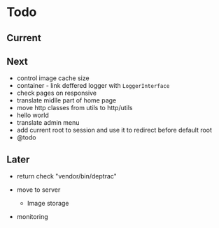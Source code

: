 # Todo

## Current

## Next

- control image cache size
- container - link deffered logger with `LoggerInterface`
- check pages on responsive
- translate midlle part of home page
- move http classes from utils to http/utils
- hello world
- translate admin menu
- add current root to session and use it to redirect before default root
- @todo

## Later

- return check "vendor/bin/deptrac"

- move to server
  - Image storage

- monitoring
